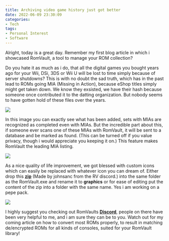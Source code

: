 ```yaml
---
title: Archiving video game history just got better
date: 2022-06-09 23:30:09
categories:
- Tech
tags:
- Personal Interest
- Software
---
```

Alright, today is a great day. Remember my first blog article in which i showcased RomVault, a tool to manage your ROM collection?

Do you hate it as much as i do, that all the digital games you bought years ago for your Wii, DSi, 3DS or Wii U will be lost to time simply because of server shutdowns?
This is with no doubt the sad truth, which has in the past lead to ROMs going MIA (Missing in Action), because eShop titles simply might get taken down. We know they exsisted, we have their hash because someone once contributed it to the datting organization. But nobody seems to have gotten hold of these files over the years.

![](/assets/09-06-22/romvault-mia.png)

In this image you can exactly see what has been added, sets with MIAs are recognized as completed even with MIAs. But the incredible part about this, if someone ever scans one of these MIAs with RomVault, it will be sent to a database and be marked as found. (This can be turned off if you value privacy, though i would appreciate you keeping it on.) This feature makes RomVault the leading MIA listing.

![](/assets/09-06-22/romvault-graphics.png)

As a nice quality of life improvement, we got blessed with custom icons which can easily be replaced with whatever icon you can dream of. Either drop this [**zip**](/assets/09-06-22/graphics-accessible.zip) (Made by johnsanc from the RV discord.) into the same folder as the RomVault.exe and rename it to **graphics** or for ease of editing put the content of the zip into a folder with the same name. Yes i am working on a pepe pack.

![](/assets/09-06-22/pepe-love.gif)

I highly suggest you checking out RomVaults [**Discord**](https://discord.gg/fVJQPA8), people on there have been very helpful to me, and i am sure they can be to you.
Watch out for my coming article on how to convert most ROMs properly, to result in matching de/encrypted ROMs for all kinds of consoles, suited for your RomVault library!